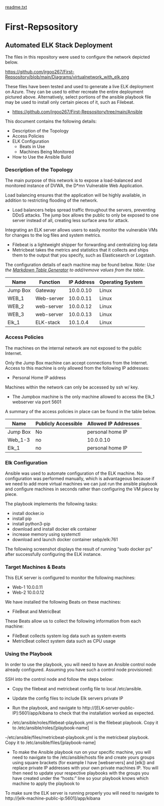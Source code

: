 [readme.txt](https://github.com/jrgoo267/First-Repsository/files/7139934/readme.txt)
# First-Repsository
## Automated ELK Stack Deployment

The files in this repository were used to configure the network depicted below.

https://github.com/jrgoo267/First-Repsository/blob/main/Diagrams/virtualnetwork_with_elk.png

These files have been tested and used to generate a live ELK deployment on Azure. They can be used to either recreate the entire deployment pictured above. Alternatively, select portions of the ansible playbook file may be used to install only certain pieces of it, such as Filebeat.

  - https://github.com/jrgoo267/First-Repsository/tree/main/Ansible

This document contains the following details:
- Description of the Topology
- Access Policies
- ELK Configuration
  - Beats in Use
  - Machines Being Monitored
- How to Use the Ansible Build


### Description of the Topology

The main purpose of this network is to expose a load-balanced and monitored instance of DVWA, the D*mn Vulnerable Web Application.

Load balancing ensures that the application will be highly available, in addition to restricting flooding of the network.
- Load balancers helps spread traffic throughout the servers, preventing DDoS attacks. The jump box allows the public to only be exposed to one server instead of all, creating less surface area for attack.

Integrating an ELK server allows users to easily monitor the vulnerable VMs for changes to the log files and system metrics.
- Filebeat is a lightweight shipper for forwarding and centralizing log data
- Metricbeat takes the metrics and statistics that it collects and ships them to the output that you specify, such as Elasticsearch or Logstash.

The configuration details of each machine may be found below.
_Note: Use the [Markdown Table Generator](http://www.tablesgenerator.com/markdown_tables) to add/remove values from the table_.

| Name     | Function   | IP Address | Operating System |
|----------|----------- |------------|------------------|
| Jump Box | Gateway    | 10.0.0.10  | Linux            |
| WEB_1    | Web-server | 10.0.0.11  | Linux            |
| WEB_2    | web-server | 10.0.0.12  | Linux            |
| WEB_3    | web-server | 10.0.0.13  | Linux            |
| Elk_1    | ELK-stack  | 10.1.0.4   | Linux            |

### Access Policies

The machines on the internal network are not exposed to the public Internet. 

Only the Jump Box machine can accept connections from the Internet. Access to this machine is only allowed from the following IP addresses:
- Personal Home IP address

Machines within the network can only be accessed by ssh w/ key.
- The Jumpbox machine is the only machine allowed to access the Elk_1 webserver via port 5601

A summary of the access policies in place can be found in the table below.

| Name     | Publicly Accessible | Allowed IP Addresses |
|----------|---------------------|----------------------|
| Jump Box | No                  | personal home IP     |
| Web_1-3  | no                  | 10.0.0.10            |
| Elk_1    | no                  | personal home IP     |


### Elk Configuration

Ansible was used to automate configuration of the ELK machine. No configuration was performed manually, which is advantageous because if we need to add more virtual machines we can just run the ansible playbook and configure machines in seconds rather than configuring the VM piece by piece.

The playbook implements the following tasks:
- install docker.io
- install pip
- install python3-pip
- download and install docker elk container
- increase memory using systemctl
- download and launch docker container sebp/elk:761

The following screenshot displays the result of running “sudo docker ps” after successfully configuring the ELK instance.
 


### Target Machines & Beats
This ELK server is configured to monitor the following machines:
- Web-1 10.0.0.11
- Web-2 10.0.0.12

We have installed the following Beats on these machines:
- FileBeat and MetricBeat

These Beats allow us to collect the following information from each machine:
- FileBeat collects system log data such as system events
- MetricBeat collect system data such as CPU usage  

### Using the Playbook
In order to use the playbook, you will need to have an Ansible control node already configured. Assuming you have such a control node provisioned: 

SSH into the control node and follow the steps below:
- Copy the filebeat and metricbeat config file to local /etc/ansible.
- Update the config files to include Elk servers private IP
- Run the playbook, and navigate to http://[ELK-server-public-IP]:5601/app/kibana to check that the installation worked as expected.

- /etc/ansible/roles/filebeat-playbook.yml is the filebeat playbook. Copy it to /etc/ansible/roles/[playbook-name]

-/etc/ansible/files/metricbeat-playbook.yml is the metricbeat playbook. Copy it to /etc/ansible/files/[playbook-name]

- To make the Ansible playbook run on your specific machine, you will need to navigate to the /etc/ansible/hosts file and create yours groups using square brackets (for example I have [webservers] and [elk]) and replace private IP addresses with your own private machines IP. You will then need to update your respective playbooks with the groups you have created under the “hosts:” line so your playbook knows which machine to apply the playbook to

To make sure the ELK server is running properly you will need to navigate to http://[elk-machine-public-ip:5601]/app/kibana
